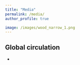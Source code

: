 ```yaml
---
title: "Media"
permalink: /media/
author_profile: true

image: /images/wood_narrow_1.png
---
```


## Global circulation

- 